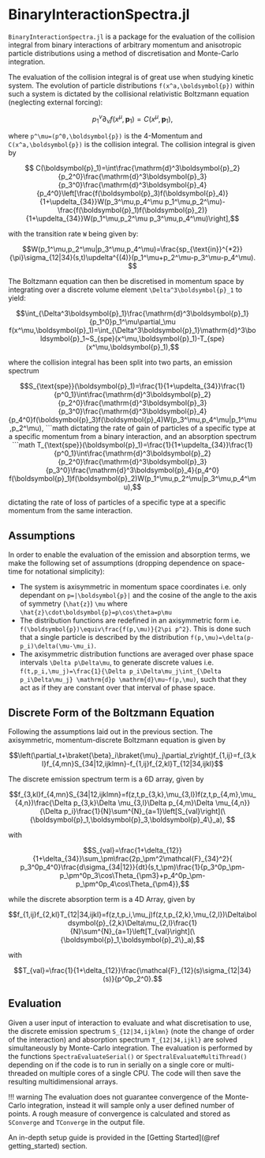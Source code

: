 # BinaryInteractionSpectra.jl

`BinaryInteractionSpectra.jl` is a package for the evaluation of the collision integral from binary interactions of arbitrary momentum and anisotropic particle distributions using a method of discretisation and Monte-Carlo integration. 

The evaluation of the collision integral is of great use when studying kinetic system. The evolution of particle distributions ``f(x^a,\boldsymbol{p})`` within such a system is dictated by the collisional relativistic Boltzmann equation (neglecting external forcing):
```math
p_1^\nu\partial_\nu f(x^\mu,\boldsymbol{p}_1)=C(x^\mu,\boldsymbol{p}_1),
```
where ``p^\mu=(p^0,\boldsymbol{p})`` is the 4-Momentum and ``C(x^a,\boldsymbol{p})`` is the collision integral. The collision integral is given by 
```math
    C(\boldsymbol{p}_1)=\int\frac{\mathrm{d}^3\boldsymbol{p}_2}{p_2^0}\frac{\mathrm{d}^3\boldsymbol{p}_3}{p_3^0}\frac{\mathrm{d}^3\boldsymbol{p}_4}{p_4^0}\left[\frac{f(\boldsymbol{p}_3)f(\boldsymbol{p}_4)}{1+\updelta_{34}}W(p_3^\mu,p_4^\mu p_1^\mu,p_2^\mu)- \frac{f(\boldsymbol{p}_1)f(\boldsymbol{p}_2)}{1+\updelta_{34}}W(p_1^\mu,p_2^\mu p_3^\mu,p_4^\mu)\right],
```
with the transition rate ``W`` being given by:
```math
W(p_1^\mu,p_2^\mu|p_3^\mu,p_4^\mu)=\frac{sp_{\text{in}}^{*2}}{\pi}\sigma_{12|34}(s,t)\updelta^{(4)}(p_1^\mu+p_2^\mu-p_3^\mu-p_4^\mu). 
```

The Boltzmann equation can then be discretised in momentum space by integrating over a discrete volume element ``\Delta^3\boldsymbol{p}_1`` to yield: 
```math 
\int_{\Delta^3\boldsymbol{p}_1}\frac{\mathrm{d}^3\boldsymbol{p}_1}{p_1^0}p_1^\mu\partial_\mu f(x^\mu,\boldsymbol{p}_1)=\int_{\Delta^3\boldsymbol{p}_1}\mathrm{d}^3\boldsymbol{p}_1~S_{spe}(x^\mu,\boldsymbol{p}_1)-T_{spe}(x^\mu,\boldsymbol{p}_1),
```
where the collision integral has been split into two parts, an emission spectrum
```math
S_{\text{spe}}(\boldsymbol{p}_1)=\frac{1}{1+\updelta_{34}}\frac{1}{p^0_1}\int\frac{\mathrm{d}^3\boldsymbol{p}_2}{p_2^0}\frac{\mathrm{d}^3\boldsymbol{p}_3}{p_3^0}\frac{\mathrm{d}^3\boldsymbol{p}_4}{p_4^0}f(\boldsymbol{p}_3)f(\boldsymbol{p}_4)W(p_3^\mu,p_4^\mu|p_1^\mu,p_2^\mu),
```math
dictating the rate of gain of particles of a specific type at a specific momentum from a binary interaction, and an absorption spectrum 
```math
T_{\text{spe}}(\boldsymbol{p}_1)=\frac{1}{1+\updelta_{34}}\frac{1}{p^0_1}\int\frac{\mathrm{d}^3\boldsymbol{p}_2}{p_2^0}\frac{\mathrm{d}^3\boldsymbol{p}_3}{p_3^0}\frac{\mathrm{d}^3\boldsymbol{p}_4}{p_4^0} f(\boldsymbol{p}_1)f(\boldsymbol{p}_2)W(p_1^\mu,p_2^\mu|p_3^\mu,p_4^\mu),
```
dictating the rate of loss of particles of a specific type at a specific momentum from the same interaction.

## Assumptions
In order to enable the evaluation of the emission and absorption terms, we make the following set of assumptions (dropping dependence on space-time for notational simplicity):  
- The system is axisymmetric in momentum space coordinates i.e. only dependant on ``p=|\boldsymbol{p}|`` and the cosine of the angle to the axis of symmetry (``\hat{z}``) ``\mu`` where ``\hat{z}\cdot\boldsymbol{p}=p\cos\theta=p\mu`` 
- The distribution functions are redefined in an axisymmetric form i.e. ``f(\boldsymbol{p})\equiv\frac{f(p,\mu)}{2\pi p^2}``. This is done such that a single particle is described by the distribution ``f(p,\mu)=\delta(p-p_i)\delta(\mu-\mu_i)``.
- The axisymmetric distribution functions are averaged over phase space intervals ``\Delta p\Delta\mu``, to generate discrete values i.e. ``f(t,p_i,\mu_j)=\frac{1}{\Delta p_i\Delta\mu_j\int_{\Delta p_i\Delta\mu_j} \mathrm{d}p \mathrm{d}\mu~f(p,\mu)``, such that they act as if they are constant over that interval of phase space.  

## Discrete Form of the Boltzmann Equation
Following the assumptions laid out in the previous section. The axisymmetric, momentum-discrete Boltzmann equation is given by 
```math
\left(\partial_t+\braket{\beta}_i\braket{\mu}_j\partial_z\right)f_{1,ij}=f_{3,kl}f_{4,mn}S_{34|12,ijklmn}-f_{1,ij}f_{2,kl}T_{12|34,ijkl}
```
The discrete emission spectrum term is a 6D array, given by
```math
f_{3,kl}f_{4,mn}S_{34|12,ijklmn}=f(z,t,p_{3,k},\mu_{3,l})f(z,t,p_{4,m},\mu_{4,n})\frac{\Delta p_{3,k}\Delta \mu_{3,l}\Delta p_{4,m}\Delta \mu_{4,n}}{\Delta p_i}\frac{1}{N}\sum^{N}_{a=1}\left[S_{val}\right](\{\boldsymbol{p}_1,\boldsymbol{p}_3,\boldsymbol{p}_4\}_a), 
```
with 
```math
S_{val}=\frac{1+\delta_{12}}{1+\delta_{34}}\sum_\pm\frac{2p_\pm^2\mathcal{F}_{34}^2}{ p_3^0p_4^0}\frac{d\sigma_{34|12}}{dt}(s,t_\pm)\frac{1}{p_3^0p_\pm-p_\pm^0p_3\cos\Theta_{\pm3}+p_4^0p_\pm-p_\pm^0p_4\cos\Theta_{\pm4}},
```
while the discrete absorption term is a 4D Array, given by
```math
f_{1,ij}f_{2,kl}T_{12|34,ijkl}=f(z,t,p_i,\mu_j)f(z,t,p_{2,k},\mu_{2,l})\Delta\boldsymbol{p}_{2,k}\Delta\mu_{2,l}\frac{1}{N}\sum^{N}_{a=1}\left[T_{val}\right](\{\boldsymbol{p}_1,\boldsymbol{p}_2\}_a),
```
with
```math
T_{val}=\frac{1}{1+\delta_{12}}\frac{\mathcal{F}_{12}(s)\sigma_{12|34}(s)}{p^0p_2^0}.
```

## Evaluation
Given a user input of interaction to evaluate and what discretisation to use, the discrete emission spectrum ``S_{12|34,ijklmn}`` (note the change of order of the interaction) and absorption spectrum ``T_{12|34,ijkl}`` are solved simultaneously by Monte-Carlo integration. The evaluation is performed by the functions `SpectraEvaluateSerial()` or `SpectralEvaluateMultiThread()` depending on if the code is to run in serially on a single core or multi-threaded on multiple cores of a single CPU. The code will then save the resulting multidimensional arrays.

!!! warning 
    The evaluation does not guarantee convergence of the Monte-Carlo integration, instead it will sample only a user defined number of points. A rough measure of convergence is calculated and stored as `SConverge` and `TConverge` in the output file.

An in-depth setup guide is provided in the [Getting Started](@ref getting_started) section.  